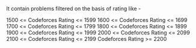 It contain problems filtered on the basis of rating like -

1500 <= Codeforces Rating <= 1599
1600 <= Codeforces Rating <= 1699
1700 <= Codeforces Rating <= 1799
1800 <= Codeforces Rating <= 1899
1900 <= Codeforces Rating <= 1999
2000 <= Codeforces Rating <= 2099
2100 <= Codeforces Rating <= 2199
Codeforces Rating >= 2200

